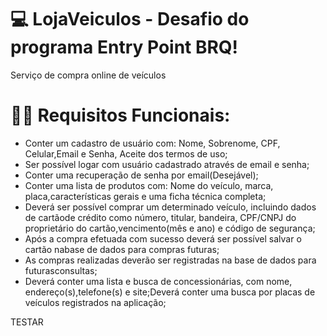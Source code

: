 # 💻 LojaVeiculos - Desafio do programa Entry Point BRQ!

Serviço de compra online de veículos

# ✋🏻 Requisitos Funcionais:
- Conter um cadastro de usuário com: Nome, Sobrenome, CPF, Celular,Email e Senha, Aceite dos termos de uso;
- Ser possível logar com usuário cadastrado através de email e senha;
- Conter uma recuperação de senha por email(Desejável);
- Conter uma lista de produtos com: Nome do veículo, marca, placa,características gerais e uma ficha técnica completa;
- Deverá ser possível comprar um determinado veículo, incluindo dados de cartãode crédito como número, titular, bandeira, CPF/CNPJ do proprietário do cartão,vencimento(mês e ano) e código de segurança;
- Após a compra efetuada com sucesso deverá ser possível salvar o cartão nabase de dados para compras futuras;
- As compras realizadas deverão ser registradas na base de dados para futurasconsultas;
- Deverá conter uma lista e busca de concessionárias, com nome, endereço(s),telefone(s) e site;Deverá conter uma busca por placas de veículos registrados na aplicação;


TESTAR